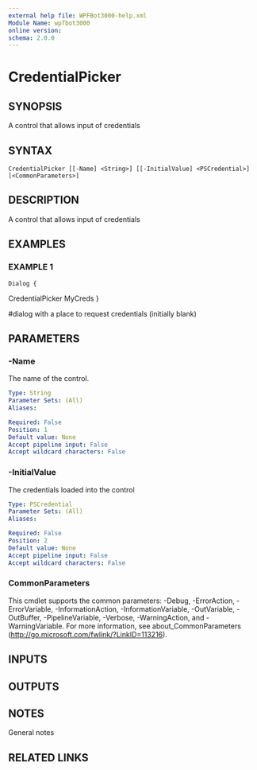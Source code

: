 ```yaml
---
external help file: WPFBot3000-help.xml
Module Name: wpfbot3000
online version:
schema: 2.0.0
---
```


# CredentialPicker

## SYNOPSIS
A control that allows input of credentials

## SYNTAX

```
CredentialPicker [[-Name] <String>] [[-InitialValue] <PSCredential>] [<CommonParameters>]
```

## DESCRIPTION
A control that allows input of credentials

## EXAMPLES

### EXAMPLE 1
```
Dialog {
```

CredentialPicker MyCreds
}

#dialog with a place to request credentials (initially blank)

## PARAMETERS

### -Name
The name of the control.

```yaml
Type: String
Parameter Sets: (All)
Aliases:

Required: False
Position: 1
Default value: None
Accept pipeline input: False
Accept wildcard characters: False
```

### -InitialValue
The credentials loaded into the control

```yaml
Type: PSCredential
Parameter Sets: (All)
Aliases:

Required: False
Position: 2
Default value: None
Accept pipeline input: False
Accept wildcard characters: False
```

### CommonParameters
This cmdlet supports the common parameters: -Debug, -ErrorAction, -ErrorVariable, -InformationAction, -InformationVariable, -OutVariable, -OutBuffer, -PipelineVariable, -Verbose, -WarningAction, and -WarningVariable.
For more information, see about_CommonParameters (http://go.microsoft.com/fwlink/?LinkID=113216).

## INPUTS

## OUTPUTS

## NOTES
General notes

## RELATED LINKS

